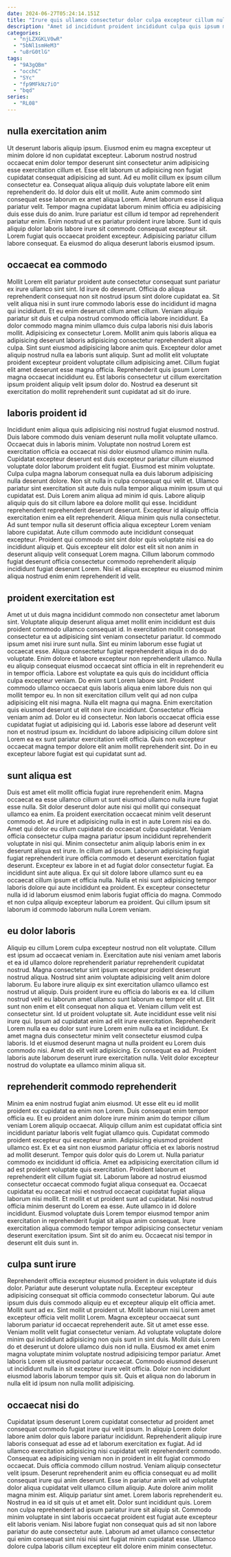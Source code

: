 ```yaml
---
date: 2024-06-27T05:24:14.151Z
title: "Irure quis ullamco consectetur dolor culpa excepteur cillum nulla culpa."
description: "Amet id incididunt proident incididunt culpa quis ipsum minim adipisicing ad ex sit amet sint incididunt. Culpa labore veniam eu amet cupidatat officia minim magna eu."
categories:
  - "njLZXGKLV0wR"
  - "5bNl1smHeM3"
  - "u8rG0tlG"
tags:
  - "9A3gQBm"
  - "occhC"
  - "SYc"
  - "fp9MFkNz7iO"
  - "bqd"
series:
  - "RL08"
---
```



## nulla exercitation anim

Ut deserunt laboris aliquip ipsum. Eiusmod enim eu magna excepteur ut minim dolore id non cupidatat excepteur. Laborum nostrud nostrud occaecat enim dolor tempor deserunt sint consectetur anim adipisicing esse exercitation cillum et. Esse elit laborum ut adipisicing non fugiat cupidatat consequat adipisicing ad sunt. Ad eu mollit cillum ex ipsum cillum consectetur ea. Consequat aliqua aliquip duis voluptate labore elit enim reprehenderit do.
Id dolor duis elit ut mollit. Aute anim commodo sint consequat esse laborum ex amet aliqua Lorem. Amet laborum esse id aliqua pariatur velit. Tempor magna cupidatat laborum minim officia eu adipisicing duis esse duis do anim.
Irure pariatur est cillum id tempor ad reprehenderit pariatur enim. Enim nostrud ut ex pariatur proident irure labore. Sunt id quis aliquip dolor laboris labore irure sit commodo consequat excepteur sit. Lorem fugiat quis occaecat proident excepteur. Adipisicing pariatur cillum labore consequat. Ea eiusmod do aliqua deserunt laboris eiusmod ipsum.

## occaecat ea commodo

Mollit Lorem elit pariatur proident aute consectetur consequat sunt pariatur ex irure ullamco sint sint. Id irure do deserunt. Officia do aliqua reprehenderit consequat non sit nostrud ipsum sint dolore cupidatat ea. Sit velit aliqua nisi in sunt irure commodo laboris esse do incididunt id magna qui incididunt. Et eu enim deserunt cillum amet cillum. Veniam aliquip pariatur sit duis et culpa nostrud commodo officia labore incididunt. Ea dolor commodo magna minim ullamco duis culpa laboris nisi duis laboris mollit.
Adipisicing ex consectetur Lorem. Mollit anim quis laboris aliqua ea adipisicing deserunt laboris adipisicing consectetur reprehenderit aliqua culpa. Sint sunt eiusmod adipisicing labore anim quis. Excepteur dolor amet aliquip nostrud nulla ea laboris sunt aliquip. Sunt ad mollit elit voluptate proident excepteur proident voluptate cillum adipisicing amet.
Cillum fugiat elit amet deserunt esse magna officia. Reprehenderit quis ipsum Lorem magna occaecat incididunt eu. Est laboris consectetur ut cillum exercitation ipsum proident aliquip velit ipsum dolor do. Nostrud ea deserunt sit exercitation do mollit reprehenderit sunt cupidatat ad sit do irure.

## laboris proident id

Incididunt enim aliqua quis adipisicing nisi nostrud fugiat eiusmod nostrud. Duis labore commodo duis veniam deserunt nulla mollit voluptate ullamco. Occaecat duis in laboris minim. Voluptate non nostrud Lorem est exercitation officia ea occaecat nisi dolor eiusmod ullamco minim nulla. Cupidatat excepteur deserunt est duis excepteur pariatur cillum eiusmod voluptate dolor laborum proident elit fugiat. Eiusmod est minim voluptate.
Culpa culpa magna laborum consequat nulla ea duis laborum adipisicing nulla deserunt dolore. Non sit nulla in culpa consequat qui velit et. Ullamco pariatur sint exercitation sit aute duis nulla tempor aliqua minim ipsum ut qui cupidatat est. Duis Lorem anim aliqua ad minim id quis. Labore aliquip aliquip quis do sit cillum labore ea dolore mollit qui esse. Incididunt reprehenderit reprehenderit deserunt deserunt.
Excepteur id aliquip officia exercitation enim ea elit reprehenderit. Aliqua minim quis nulla consectetur. Ad sunt tempor nulla sit deserunt officia aliqua excepteur Lorem veniam labore cupidatat. Aute cillum commodo aute incididunt consequat excepteur. Proident qui commodo sint sint dolor quis voluptate nisi ea do incididunt aliquip et. Quis excepteur elit dolor est elit sit non anim in deserunt aliquip velit consequat Lorem magna. Cillum laborum commodo fugiat deserunt officia consectetur commodo reprehenderit aliquip incididunt fugiat deserunt Lorem. Nisi et aliqua excepteur eu eiusmod minim aliqua nostrud enim enim reprehenderit id velit.

## proident exercitation est

Amet ut ut duis magna incididunt commodo non consectetur amet laborum sint. Voluptate aliquip deserunt aliqua amet mollit enim incididunt est duis proident commodo ullamco consequat id. In exercitation mollit consequat consectetur ea ut adipisicing sint veniam consectetur pariatur. Id commodo ipsum amet nisi irure sunt nulla. Sint eu minim laborum esse fugiat ut occaecat esse.
Aliqua consectetur fugiat reprehenderit aliqua in do do voluptate. Enim dolore et labore excepteur non reprehenderit ullamco. Nulla eu aliquip consequat eiusmod occaecat sint officia in elit in reprehenderit eu in tempor officia. Labore est voluptate ea quis quis do incididunt officia culpa excepteur veniam. Do enim sunt Lorem labore sint. Proident commodo ullamco occaecat quis laboris aliqua enim labore duis non qui mollit tempor eu. In non sit exercitation cillum velit qui ad non culpa adipisicing elit nisi magna. Nulla elit magna qui magna.
Enim exercitation quis eiusmod deserunt ut elit non irure incididunt. Consectetur officia veniam anim ad. Dolor eu id consectetur. Non laboris occaecat officia esse cupidatat fugiat ut adipisicing qui id. Laboris esse labore ad deserunt velit non et nostrud ipsum ex. Incididunt do labore adipisicing cillum dolore sint Lorem ea ex sunt pariatur exercitation velit officia. Quis non excepteur occaecat magna tempor dolore elit anim mollit reprehenderit sint. Do in eu excepteur labore fugiat est qui cupidatat sunt ad.

## sunt aliqua est

Duis est amet elit mollit officia fugiat irure reprehenderit enim. Magna occaecat ea esse ullamco cillum ut sunt eiusmod ullamco nulla irure fugiat esse nulla. Sit dolor deserunt dolor aute nisi qui mollit qui consequat ullamco ea enim. Ea proident exercitation occaecat minim velit deserunt commodo et. Ad irure et adipisicing nulla in est in aute Lorem nisi ea do. Amet qui dolor eu cillum cupidatat do occaecat culpa cupidatat.
Veniam officia consectetur culpa magna pariatur ipsum incididunt reprehenderit voluptate in nisi qui. Minim consectetur anim aliquip laboris enim in ex deserunt aliqua est irure. In cillum ad ipsum. Laborum adipisicing fugiat fugiat reprehenderit irure officia commodo et deserunt exercitation fugiat deserunt. Excepteur ex labore in et ad fugiat dolor consectetur fugiat. Ea incididunt sint aute aliqua. Ex qui sit dolore labore ullamco sunt eu ea occaecat cillum ipsum et officia nulla.
Nulla et nisi sunt adipisicing tempor laboris dolore qui aute incididunt ea proident. Ex excepteur consectetur nulla id id laborum eiusmod enim laboris fugiat officia do magna. Commodo et non culpa aliquip excepteur laborum ea proident. Qui cillum ipsum sit laborum id commodo laborum nulla Lorem veniam.

## eu dolor laboris

Aliquip eu cillum Lorem culpa excepteur nostrud non elit voluptate. Cillum est ipsum ad occaecat veniam in. Exercitation aute nisi veniam amet laboris et ea id ullamco dolore reprehenderit pariatur reprehenderit cupidatat nostrud. Magna consectetur sint ipsum excepteur proident deserunt nostrud aliqua. Nostrud sint anim voluptate adipisicing velit anim dolore laborum. Eu labore irure aliquip ex sint exercitation ullamco ullamco est nostrud ut aliquip. Duis proident irure eu officia do laboris ex ea. Id cillum nostrud velit eu laborum amet ullamco sunt laborum eu tempor elit ut.
Elit sunt non enim et elit consequat non aliqua et. Veniam cillum velit est consectetur sint. Id ut proident voluptate sit. Aute incididunt esse velit nisi irure qui. Ipsum ad cupidatat enim ad elit irure exercitation. Reprehenderit Lorem nulla ea eu dolor sunt irure Lorem enim nulla ea et incididunt.
Ex amet magna duis consectetur minim velit consectetur eiusmod culpa laboris. Id et eiusmod deserunt magna ut nulla proident eu Lorem duis commodo nisi. Amet do elit velit adipisicing. Ex consequat ea ad. Proident laboris aute laborum deserunt irure exercitation nulla. Velit dolor excepteur nostrud do voluptate ea ullamco minim aliqua sit.

## reprehenderit commodo reprehenderit

Minim ea enim nostrud fugiat anim eiusmod. Ut esse elit eu id mollit proident ex cupidatat ea enim non Lorem. Duis consequat enim tempor officia eu. Et eu proident anim dolore irure minim anim do tempor cillum veniam Lorem aliquip occaecat. Aliquip cillum anim est cupidatat officia sint incididunt pariatur laboris velit fugiat ullamco quis. Cupidatat commodo proident excepteur qui excepteur anim. Adipisicing eiusmod proident ullamco est.
Ex et ea sint non eiusmod pariatur officia et ex laboris nostrud ad mollit deserunt. Tempor quis dolor quis do Lorem ut. Nulla pariatur commodo ex incididunt id officia. Amet ea adipisicing exercitation cillum id ad est proident voluptate quis exercitation. Proident laborum et reprehenderit elit cillum fugiat sit. Laborum labore ad nostrud eiusmod consectetur occaecat commodo fugiat aliqua consequat ea. Occaecat cupidatat eu occaecat nisi et nostrud occaecat cupidatat fugiat aliqua laborum nisi mollit.
Et mollit et ut proident sunt ad cupidatat. Nisi nostrud officia minim deserunt do Lorem ea esse. Aute ullamco in id dolore incididunt. Eiusmod voluptate duis Lorem tempor eiusmod tempor anim exercitation in reprehenderit fugiat sit aliqua anim consequat. Irure exercitation aliqua commodo tempor tempor adipisicing consectetur veniam deserunt exercitation ipsum. Sint sit do anim eu. Occaecat nisi tempor in deserunt elit duis sunt in.

## culpa sunt irure

Reprehenderit officia excepteur eiusmod proident in duis voluptate id duis dolor. Pariatur aute deserunt voluptate nulla. Excepteur excepteur adipisicing consequat sit officia commodo consectetur laborum. Qui aute ipsum duis duis commodo aliquip eu et excepteur aliquip elit officia amet. Mollit sunt ad ex.
Sint mollit ut proident ut. Mollit laborum nisi Lorem amet excepteur officia velit mollit Lorem. Magna excepteur occaecat sunt laborum pariatur id occaecat reprehenderit aute. Sit ut amet esse esse. Veniam mollit velit fugiat consectetur veniam.
Ad voluptate voluptate dolore minim qui incididunt adipisicing non quis sunt in sint duis. Mollit duis Lorem do et deserunt ut dolore ullamco duis non id nulla. Eiusmod ex amet enim magna voluptate minim voluptate nostrud adipisicing tempor pariatur. Amet laboris Lorem sit eiusmod pariatur occaecat. Commodo eiusmod deserunt ut incididunt nulla in sit excepteur irure velit officia. Dolor non incididunt eiusmod laboris laborum tempor quis sit. Quis et aliqua non do laborum in nulla elit id ipsum non nulla mollit adipisicing.

## occaecat nisi do

Cupidatat ipsum deserunt Lorem cupidatat consectetur ad proident amet consequat commodo fugiat irure qui velit ipsum. In aliquip Lorem dolor labore anim dolor quis labore pariatur incididunt. Reprehenderit aliquip irure laboris consequat ad esse ad et laborum exercitation ex fugiat. Ad id ullamco exercitation adipisicing nisi cupidatat velit reprehenderit commodo. Consequat ea adipisicing veniam non in proident in elit fugiat commodo occaecat.
Duis officia commodo cillum nostrud. Veniam aliquip consectetur velit ipsum. Deserunt reprehenderit anim eu officia consequat eu ad mollit consequat irure qui anim deserunt. Esse in pariatur anim velit ad voluptate dolor aliqua cupidatat velit ullamco cillum aliquip. Aute dolore anim mollit magna minim est. Aliquip pariatur sint amet. Lorem laboris reprehenderit eu. Nostrud in ea id sit quis ut et amet elit.
Dolor sunt incididunt quis. Lorem non culpa reprehenderit ad ipsum pariatur irure sit aliquip sit. Commodo minim voluptate in sint laboris occaecat proident est fugiat aute excepteur elit laboris veniam. Nisi labore fugiat non consequat quis ad sit non labore pariatur do aute consectetur aute. Laborum ad amet ullamco consectetur qui enim consequat sint nisi nisi sint fugiat minim cupidatat esse. Ullamco dolore culpa laboris cillum excepteur elit dolore enim minim consectetur.

